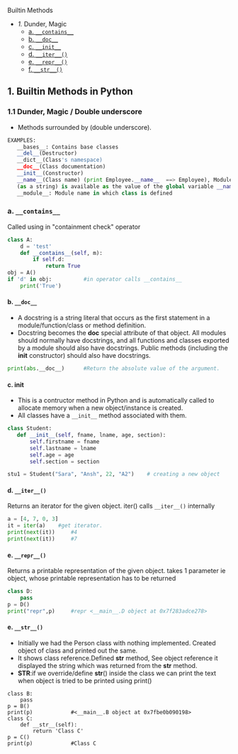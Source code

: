 Builtin Methods
- _1._ Dunder, Magic
  - [a. `__contains__`](#con)
  - [b. `__doc__`](#doc)
  - [c. `__init__`](#in)
  - [d. `__iter__()`](#iter)
  - [e. `__repr__()`](#repr)
  - [f. `__str__()`](#str)


## 1. Builtin Methods in Python
### 1.1 Dunder, Magic / Double underscore
- Methods surrounded by (double underscore).
```python
EXAMPLES:
   __bases__: Contains base classes
   __del__(Destructor)
   __dict__(Class's namespace)
   __doc__(Class documentation)   
   __init__(Constructor)
   __name__(Class name) (print Employee.__name__  ==> Employee), Module name: Within a module, the module’s name 
   (as a string) is available as the value of the global variable __name__.
   __module__: Module name in which class is defined
```

<a name=con></a>
### a. `__contains__`
Called using in "containment check" operator
```py
class A:
    d = 'test'
    def __contains__(self, m):
        if self.d:
            return True
obj = A()
if 'd' in obj:          #in operator calls __contains__
    print('True')
```   

<a name=doc></a>
#### b. `__doc__`
- A docstring is a string literal that occurs as the first statement in a module/function/class or method definition.
- Docstring becomes the __doc__ special attribute of that object. All modules should normally have docstrings, and all functions and classes exported by a module should also have docstrings. Public methods (including the __init__ constructor) should also have docstrings.
```py
print(abs.__doc__)      #Return the absolute value of the argument.
```

<a name=in></a>
#### c. init
- This is a contructor method in Python and is automatically called to allocate memory when a new object/instance is created. 
- All classes have a `__init__` method associated with them.
```py
class Student:
   def __init__(self, fname, lname, age, section):
       self.firstname = fname
       self.lastname = lname
       self.age = age
       self.section = section

stu1 = Student("Sara", "Ansh", 22, "A2")    # creating a new object
```

<a name=iter></a>
#### d. `__iter__()`
Returns an iterator for the given object. iter() calls `__iter__()` internally
```py
a = [4, 7, 0, 3]
it = iter(a)    #get iterator.
print(next(it))     #4
print(next(it))     #7
```
<a name=repr></a>
#### e. `__repr__()`
Returns a printable representation of the given object. takes 1 parameter ie object, whose printable representation has to be returned
```py
class D:
    pass
p = D()
print("repr",p)     #repr <__main__.D object at 0x7f283adce278>
```
<a name=str></a>
#### e. `__str__()`
- Initially we had the Person class with nothing implemented. Created object of class and printed out the same. 
- It shows class reference.Defined __str__ method, See object reference it displayed the string which was returned from the __str__ method.
- __STR__:if we override/define  __str__() inside the class we can print the text when object is tried to be printed using print()
```
class B:
    pass
p = B()
print(p)            #<__main__.B object at 0x7fbe0b090198>
class C:
    def __str__(self):
        return 'Class C'
p = C()
print(p)            #Class C
```
